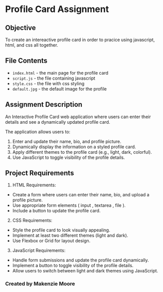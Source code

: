 # Profile Card Assignment

## Objective
To create an intereactive profile card in order to pracice using javascript, html, and css all together.

## File Contents
- `index.html` - the main page for the profile card
- `script.js` - the file containing javascript
- `style.css` - the file with css styling
- `default.jpg` - the default image for the profile

## Assignment Description
An Interactive Profile Card web application where users can enter their details and see a dynamically updated profile card.

The application allows users to:
1. Enter and update their name, bio, and profile picture.
2. Dynamically display the information on a styled profile card.
3. Apply different themes to the profile card (e.g., light, dark, colorful).
4. Use JavaScript to toggle visibility of the profile details.


## Project Requirements
1. HTML Requirements:
- Create a form where users can enter their name, bio, and upload a profile picture.
- Use appropriate form elements ( input , textarea , file ).
- Include a button to update the profile card.

2. CSS Requirements:
- Style the profile card to look visually appealing.
- Implement at least two different themes (light and dark).
- Use Flexbox or Grid for layout design.

3. JavaScript Requirements:
- Handle form submissions and update the profile card dynamically.
- Implement a button to toggle visibility of the profile details.
- Allow users to switch between light and dark themes using JavaScript.


### Created by Makenzie Moore
